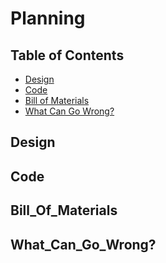 # Planning

## Table of Contents
* [Design](#Design)
* [Code](#Code)
* [Bill of Materials](#Bill_Of_Materials)
* [What Can Go Wrong?](#What_Can_Go_Wrong?)
## Design

## Code

## Bill_Of_Materials

## What_Can_Go_Wrong?
